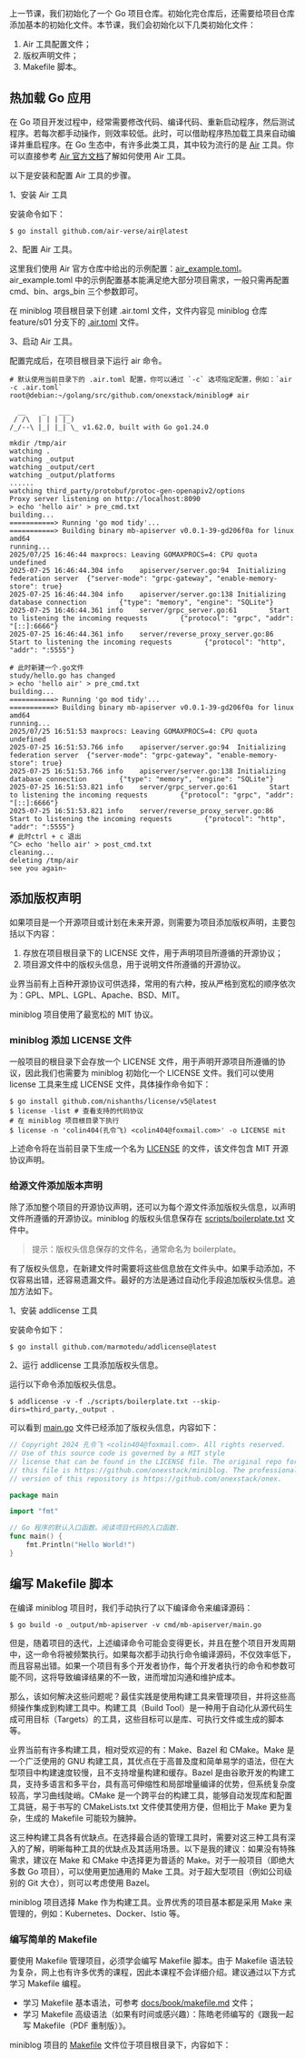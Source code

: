 上一节课，我们初始化了一个 Go 项目仓库。初始化完仓库后，还需要给项目仓库添加基本的初始化文件。本节课，我们会初始化以下几类初始化文件：

1. Air 工具配置文件；
2. 版权声明文件；
3. Makefile 脚本。

## 热加载 Go 应用

在 Go 项目开发过程中，经常需要修改代码、编译代码、重新启动程序，然后测试程序。若每次都手动操作，则效率较低。此时，可以借助程序热加载工具来自动编译并重启程序。在 Go 生态中，有许多此类工具，其中较为流行的是 [Air](https://github.com/air-verse/air) 工具。你可以直接参考 [Air 官方文档](https://github.com/air-verse/air/blob/master/README-zh_cn.md)了解如何使用 Air 工具。

以下是安装和配置 Air 工具的步骤。

1、安装 Air 工具

安装命令如下：

```shell
$ go install github.com/air-verse/air@latest
```

2、配置 Air 工具。

这里我们使用 Air 官方仓库中给出的示例配置：[air_example.toml](https://github.com/air-verse/air/blob/master/air_example.toml)。air_example.toml 中的示例配置基本能满足绝大部分项目需求，一般只需再配置 cmd、bin、args_bin 三个参数即可。

在 miniblog 项目根目录下创建 .air.toml 文件，文件内容见 miniblog 仓库 feature/s01 分支下的 [.air.toml](https://github.com/onexstack/miniblog/blob/feature/s01/.air.toml) 文件。

3、启动 Air 工具。

配置完成后，在项目根目录下运行 air 命令。

```shell
# 默认使用当前目录下的 .air.toml 配置，你可以通过 `-c` 选项指定配置，例如：`air -c .air.toml`
root@debian:~/golang/src/github.com/onexstack/miniblog# air

  __    _   ___  
 / /\  | | | |_) 
/_/--\ |_| |_| \_ v1.62.0, built with Go go1.24.0

mkdir /tmp/air
watching .
watching _output
watching _output/cert
watching _output/platforms
......
watching third_party/protobuf/protoc-gen-openapiv2/options
Proxy server listening on http://localhost:8090
> echo 'hello air' > pre_cmd.txt
building...
===========> Running 'go mod tidy'...
===========> Building binary mb-apiserver v0.0.1-39-gd206f0a for linux amd64
running...
2025/07/25 16:46:44 maxprocs: Leaving GOMAXPROCS=4: CPU quota undefined
2025-07-25 16:46:44.304 info    apiserver/server.go:94  Initializing federation server  {"server-mode": "grpc-gateway", "enable-memory-store": true}
2025-07-25 16:46:44.304 info    apiserver/server.go:138 Initializing database connection        {"type": "memory", "engine": "SQLite"}
2025-07-25 16:46:44.361 info    server/grpc_server.go:61        Start to listening the incoming requests        {"protocol": "grpc", "addr": "[::]:6666"}
2025-07-25 16:46:44.361 info    server/reverse_proxy_server.go:86       Start to listening the incoming requests        {"protocol": "http", "addr": ":5555"}

# 此时新建一个.go文件
study/hello.go has changed
> echo 'hello air' > pre_cmd.txt
building...
===========> Running 'go mod tidy'...
===========> Building binary mb-apiserver v0.0.1-39-gd206f0a for linux amd64
running...
2025/07/25 16:51:53 maxprocs: Leaving GOMAXPROCS=4: CPU quota undefined
2025-07-25 16:51:53.766 info    apiserver/server.go:94  Initializing federation server  {"server-mode": "grpc-gateway", "enable-memory-store": true}
2025-07-25 16:51:53.766 info    apiserver/server.go:138 Initializing database connection        {"type": "memory", "engine": "SQLite"}
2025-07-25 16:51:53.821 info    server/grpc_server.go:61        Start to listening the incoming requests        {"protocol": "grpc", "addr": "[::]:6666"}
2025-07-25 16:51:53.821 info    server/reverse_proxy_server.go:86       Start to listening the incoming requests        {"protocol": "http", "addr": ":5555"}
# 此时ctrl + c 退出
^C> echo 'hello air' > post_cmd.txt
cleaning...
deleting /tmp/air
see you again~
```



## 添加版权声明

如果项目是一个开源项目或计划在未来开源，则需要为项目添加版权声明，主要包括以下内容：

1. 存放在项目根目录下的 LICENSE 文件，用于声明项目所遵循的开源协议；
2. 项目源文件中的版权头信息，用于说明文件所遵循的开源协议。

业界当前有上百种开源协议可供选择，常用的有六种，按从严格到宽松的顺序依次为：GPL、MPL、LGPL、Apache、BSD、MIT。

miniblog 项目使用了最宽松的 MIT 协议。

### miniblog 添加 LICENSE 文件

一般项目的根目录下会存放一个 LICENSE 文件，用于声明开源项目所遵循的协议，因此我们也需要为 miniblog 初始化一个 LICENSE 文件。我们可以使用 license 工具来生成 LICENSE 文件，具体操作命令如下：

```shell
$ go install github.com/nishanths/license/v5@latest
$ license -list # 查看支持的代码协议
# 在 miniblog 项目根目录下执行
$ license -n 'colin404(孔令飞) <colin404@foxmail.com>' -o LICENSE mit
```

上述命令将在当前目录下生成一个名为 [LICENSE](https://github.com/onexstack/miniblog/blob/feature/s01/LICENSE) 的文件，该文件包含 MIT 开源协议声明。

### 给源文件添加版本声明

除了添加整个项目的开源协议声明，还可以为每个源文件添加版权头信息，以声明文件所遵循的开源协议。miniblog 的版权头信息保存在 [scripts/boilerplate.txt](https://github.com/onexstack/miniblog/blob/feature/s01/scripts/boilerplate.txt) 文件中。

> 提示：版权头信息保存的文件名，通常命名为 boilerplate。

有了版权头信息，在新建文件时需要将这些信息放在文件头中。如果手动添加，不仅容易出错，还容易遗漏文件。最好的方法是通过自动化手段追加版权头信息。追加方法如下。

1、安装 addlicense 工具

  安装命令如下：

```
$ go install github.com/marmotedu/addlicense@latest
```

2、运行 addlicense 工具添加版权头信息。

运行以下命令添加版权头信息。

```
$ addlicense -v -f ./scripts/boilerplate.txt --skip-dirs=third_party,_output .
```

可以看到 [main.go](https://github.com/onexstack/miniblog/blob/feature/s01/cmd/mb-apiserver/main.go#L1) 文件已经添加了版权头信息，内容如下：

```go
// Copyright 2024 孔令飞 <colin404@foxmail.com>. All rights reserved.
// Use of this source code is governed by a MIT style
// license that can be found in the LICENSE file. The original repo for
// this file is https://github.com/onexstack/miniblog. The professional
// version of this repository is https://github.com/onexstack/onex.

package main

import "fmt"

// Go 程序的默认入口函数。阅读项目代码的入口函数.
func main() {
    fmt.Println("Hello World!")
}
```

## 编写 Makefile 脚本

在编译 miniblog 项目时，我们手动执行了以下编译命令来编译源码：

```
$ go build -o _output/mb-apiserver -v cmd/mb-apiserver/main.go
```

但是，随着项目的迭代，上述编译命令可能会变得更长，并且在整个项目开发周期中，这一命令将被频繁执行。如果每次都手动执行命令编译源码，不仅效率低下，而且容易出错。如果一个项目有多个开发者协作，每个开发者执行的命令和参数可能不同，这将导致编译结果的不一致，进而增加沟通和维护成本。

那么，该如何解决这些问题呢？最佳实践是使用构建工具来管理项目，并将这些高频操作集成到构建工具中。构建工具（Build Tool）是一种用于自动化从源代码生成可用目标（Targets）的工具，这些目标可以是库、可执行文件或生成的脚本等。

业界当前有许多构建工具，相对受欢迎的有：Make、Bazel 和 CMake。Make 是一个广泛使用的 GNU 构建工具，其优点在于高普及度和简单易学的语法，但在大型项目中构建速度较慢，且不支持增量构建和缓存。Bazel 是由谷歌开发的构建工具，支持多语言和多平台，具有高可伸缩性和局部增量编译的优势，但系统复杂度较高，学习曲线陡峭。CMake 是一个跨平台的构建工具，能够自动发现库和配置工具链，易于书写的 CMakeLists.txt 文件使其使用方便，但相比于 Make 更为复杂，生成的 Makefile 可能较为臃肿。

这三种构建工具各有优缺点。在选择最合适的管理工具时，需要对这三种工具有深入的了解，明晰每种工具的优缺点及其适用场景。以下是我的建议：如果没有特殊需求，建议在 Make 和 CMake 中选择更为普适的 Make。对于一般项目（即绝大多数 Go 项目），可以使用更加通用的 Make 工具。对于超大型项目（例如公司级别的 Git 大仓），则可以考虑使用 Bazel。

miniblog 项目选择 Make 作为构建工具。业界优秀的项目基本都是采用 Make 来管理的，例如：Kubernetes、Docker、Istio 等。

### 编写简单的 Makefile

要使用 Makefile 管理项目，必须学会编写 Makefile 脚本。由于 Makefile 语法较为复杂，网上也有许多优秀的课程，因此本课程不会详细介绍。建议通过以下方式学习 Makefile 编程。

- 学习 Makefile 基本语法，可参考 [docs/book/makefile.md](https://github.com/onexstack/miniblog/blob/feature/s01/docs/book/makefile.md) 文件；
- 学习 Makefile 高级语法（如果有时间或感兴趣）：陈皓老师编写的《跟我一起写 Makefile（PDF 重制版）》。

miniblog 项目的 [Makefile](https://github.com/onexstack/miniblog/blob/feature/s01/Makefile) 文件位于项目根目录下，内容如下：